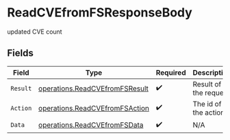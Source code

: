 # ReadCVEfromFSResponseBody

updated CVE count


## Fields

| Field                                                                            | Type                                                                             | Required                                                                         | Description                                                                      |
| -------------------------------------------------------------------------------- | -------------------------------------------------------------------------------- | -------------------------------------------------------------------------------- | -------------------------------------------------------------------------------- |
| `Result`                                                                         | [operations.ReadCVEfromFSResult](../../models/operations/readcvefromfsresult.md) | :heavy_check_mark:                                                               | Result of the request                                                            |
| `Action`                                                                         | [operations.ReadCVEfromFSAction](../../models/operations/readcvefromfsaction.md) | :heavy_check_mark:                                                               | The id of the action                                                             |
| `Data`                                                                           | [operations.ReadCVEfromFSData](../../models/operations/readcvefromfsdata.md)     | :heavy_check_mark:                                                               | N/A                                                                              |